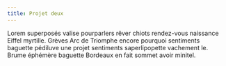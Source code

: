 ```yaml
---
title: Projet deux
---
```


Lorem superposés valise pourparlers rêver chiots rendez-vous naissance Eiffel myrtille. Grèves Arc de Triomphe encore pourquoi sentiments baguette pédiluve une projet sentiments saperlipopette vachement le. Brume éphémère baguette Bordeaux en fait sommet avoir minitel.
